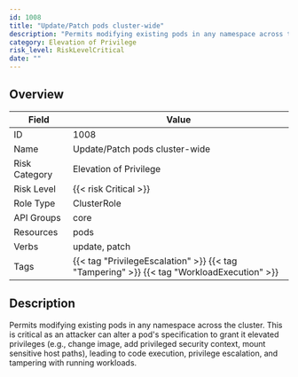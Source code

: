 ```yaml
---
id: 1008
title: "Update/Patch pods cluster-wide"
description: "Permits modifying existing pods in any namespace across the cluster. This is critical as an attacker can alter a pod's specification to grant it elevated privileges (e.g., change image, add privileged security context, mount sensitive host paths), leading to code execution, privilege escalation, and tampering with running workloads."
category: Elevation of Privilege
risk_level: RiskLevelCritical
date: ""
---
```


## Overview

| Field         | Value                                                                                     |
| ------------- | ----------------------------------------------------------------------------------------- |
| ID            | 1008                                                                                      |
| Name          | Update/Patch pods cluster-wide                                                            |
| Risk Category | Elevation of Privilege                                                                    |
| Risk Level    | {{< risk Critical >}}                                                                     |
| Role Type     | ClusterRole                                                                               |
| API Groups    | core                                                                                      |
| Resources     | pods                                                                                      |
| Verbs         | update, patch                                                                             |
| Tags          | {{< tag "PrivilegeEscalation" >}} {{< tag "Tampering" >}} {{< tag "WorkloadExecution" >}} |

## Description

Permits modifying existing pods in any namespace across the cluster. This is critical as an attacker can alter a pod's specification to grant it elevated privileges (e.g., change image, add privileged security context, mount sensitive host paths), leading to code execution, privilege escalation, and tampering with running workloads.
